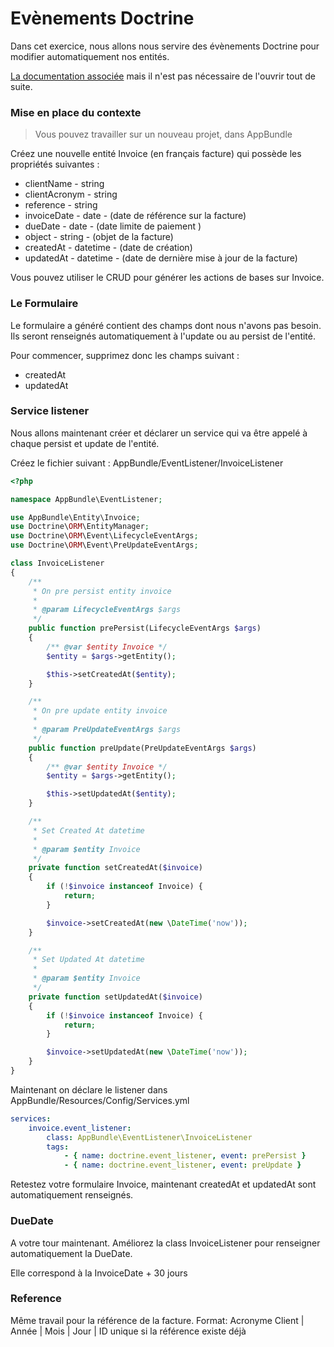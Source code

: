 # Evènements Doctrine

Dans cet exercice, nous allons nous servire des évènements Doctrine pour 
modifier automatiquement nos entités.

[La documentation associée](https://symfony.com/doc/current/doctrine/event_listeners_subscribers.html)
mais il n'est pas nécessaire de l'ouvrir tout de suite.

### Mise en place du contexte

> Vous pouvez travailler sur un nouveau projet, dans AppBundle 

Créez une nouvelle entité Invoice (en français facture) qui possède les propriétés suivantes :

- clientName - string
- clientAcronym - string
- reference - string
- invoiceDate - date - (date de référence sur la facture)
- dueDate - date - (date limite de paiement )
- object - string - (objet de la facture)
- createdAt - datetime - (date de création)
- updatedAt - datetime - (date de dernière mise à jour de la facture)

Vous pouvez utiliser le CRUD pour générer les actions de bases sur Invoice.


### Le Formulaire

Le formulaire a généré contient des champs dont nous n'avons pas besoin. 
Ils seront renseignés automatiquement à l'update ou au persist de l'entité.

Pour commencer, supprimez donc les champs suivant :
- createdAt
- updatedAt

### Service listener

Nous allons maintenant créer et déclarer un service 
qui va être appelé à chaque persist et update de l'entité.

Créez le fichier suivant : AppBundle/EventListener/InvoiceListener

```php
<?php

namespace AppBundle\EventListener;

use AppBundle\Entity\Invoice;
use Doctrine\ORM\EntityManager;
use Doctrine\ORM\Event\LifecycleEventArgs;
use Doctrine\ORM\Event\PreUpdateEventArgs;

class InvoiceListener
{
    /**
     * On pre persist entity invoice
     *
     * @param LifecycleEventArgs $args
     */
    public function prePersist(LifecycleEventArgs $args)
    {
        /** @var $entity Invoice */
        $entity = $args->getEntity();

        $this->setCreatedAt($entity);
    }

    /**
     * On pre update entity invoice
     *
     * @param PreUpdateEventArgs $args
     */
    public function preUpdate(PreUpdateEventArgs $args)
    {
        /** @var $entity Invoice */
        $entity = $args->getEntity();

        $this->setUpdatedAt($entity);
    }

    /**
     * Set Created At datetime
     *
     * @param $entity Invoice
     */
    private function setCreatedAt($invoice)
    {
        if (!$invoice instanceof Invoice) {
            return;
        }

        $invoice->setCreatedAt(new \DateTime('now'));
    }

    /**
     * Set Updated At datetime
     *
     * @param $entity Invoice
     */
    private function setUpdatedAt($invoice)
    {
        if (!$invoice instanceof Invoice) {
            return;
        }

        $invoice->setUpdatedAt(new \DateTime('now'));
    }
}
```

Maintenant on déclare le listener dans AppBundle/Resources/Config/Services.yml

```yaml
services:
    invoice.event_listener:
        class: AppBundle\EventListener\InvoiceListener
        tags:
            - { name: doctrine.event_listener, event: prePersist }
            - { name: doctrine.event_listener, event: preUpdate }
```

Retestez votre formulaire Invoice, maintenant createdAt et updatedAt sont automatiquement renseignés.


### DueDate

A votre tour maintenant. Améliorez la class InvoiceListener pour renseigner 
automatiquement la DueDate. 

Elle correspond à la InvoiceDate + 30 jours


### Reference

Même travail pour la référence de la facture.
Format:  Acronyme Client | Année | Mois | Jour | ID unique si la référence existe déjà
